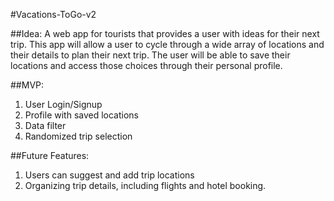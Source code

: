 #Vacations-ToGo-v2

##Idea:
A web app for tourists that provides a user with ideas for their next trip. This app will allow a user to cycle through a wide array of locations and their details to plan their next trip. The user will be able to save their locations and access those choices through their personal profile.

##MVP:
1. User Login/Signup
2. Profile with saved locations
3. Data filter
4. Randomized trip selection

##Future Features:
1. Users can suggest and add trip locations
2. Organizing trip details, including flights and hotel booking.